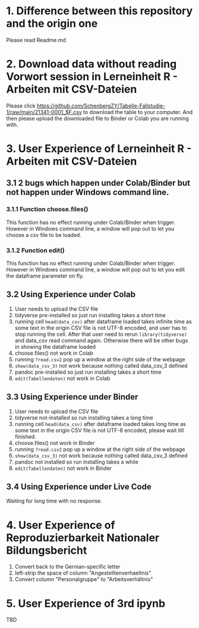 # 1. Difference between this repository and the origin one
  Please read Readme.md

# 2. Download data without reading Vorwort session in **Lerneinheit R - Arbeiten mit CSV-Dateien**
  Please click https://github.com/SchenbergZY/Tabelle-Fallstudie-1/raw/main/21341-0001_$F.csv to download the table to your computer. And then please upload the downloaded file to Binder or Colab you are running with.

# 3. User Experience of  **Lerneinheit R - Arbeiten mit CSV-Dateien**
## 3.1 2 bugs which happen under Colab/Binder but not happen under Windows command line.
### 3.1.1 Function choose.files()
  This function has no effect running under Colab/Binder when trigger. However in Windows command line, a window will pop out to let you choose a csv file to be loaded.

### 3.1.2 Function edit()
  This function has no effect running under Colab/Binder when trigger. However in Windows command line, a window will pop out to let you edit the dataframe parameter on fly.

## 3.2 Using Experience under Colab
  1. User needs to upload the CSV file
  2. tidyverse pre-installed so just run installing takes a short time
  3. running cell `head(data_csv)` after dataframe loaded takes infinite time as some text in the origin CSV file is not UTF-8 encoded, and user has to stop running the cell. After that user need to rerun `library(tidyverse)` and data_csv read command again. Otherwise there will be other bugs in showing the dataframe loaded
  4. choose.files() not work in Colab
  5. running `?read.csv2` pop up a window at the right side of the webpage
  6. `show(data_csv_3)` not work because nothing called data_csv_3 defined
  7. pandoc pre-installed so just run installing takes a short time
  8. `edit(Tabellendaten)` not work in Colab
## 3.3 Using Experience under Binder
  1. User needs to upload the CSV file
  2. tidyverse not-installed so run installing takes a long time
  3. running cell `head(data_csv)` after dataframe loaded takes long time as some text in the origin CSV file is not UTF-8 encoded, please wait till finished. 
  4. choose.files() not work in Binder
  5. running `?read.csv2` pop up a window at the right side of the webpage
  6. `show(data_csv_3)` not work because nothing called data_csv_3 defined
  7. pandoc not installed so run installing takes a while
  8. `edit(Tabellendaten)` not work in Binder
## 3.4 Using Experience under Live Code
  Waiting for long time with no response.

# 4.  User Experience of  Reproduzierbarkeit Nationaler Bildungsbericht
  1. Convert back to the German-specific letter
  2. left-strip the space of column "Angestelltenverhaeltnis"
  3. Convert column "Personalgruppe" to "Arbeitsverhältnis"

# 5.  User Experience of  **3rd ipynb**
  TBD
